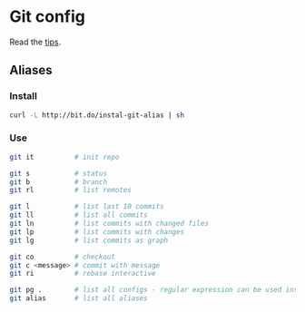 Git config
==========

Read the [tips][tips].

Aliases
-------

### Install

```sh
curl -L http://bit.do/instal-git-alias | sh
```

### Use

```sh
git it          # init repo

git s           # status
git b           # branch
git rl          # list remotes

git l           # list last 10 commits
git ll          # list all commits
git ln          # list commits with changed files
git lp          # list commits with changes
git lg          # list commits as graph

git co          # checkout
git c <message> # commit with message
git ri          # rebase interactive

git pg .        # list all configs - regular expression can be used instead of dot to filter results
git alias       # list all aliases
```

[tips]: https://github.com/git-tips/tips
